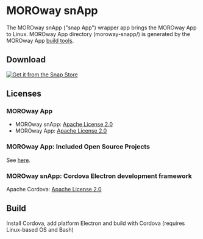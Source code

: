 # MOROway snApp

The MOROway snApp ("snap App") wrapper app brings the MOROway App to Linux. MOROway App directory (moroway-snapp/) is generated by the MOROway App [build tools](https://github.com/MOROway/moroway-app-dev).

## Download

[![Get it from the Snap Store](https://snapcraft.io/static/images/badges/en/snap-store-black.svg)](https://snapcraft.io/moroway-app)

## Licenses

### MOROway App

* MOROway snApp: [Apache License 2.0](./LICENSE)
* MOROway App: [Apache License 2.0](https://github.com/MOROway/moroway-app-dev/blob/master/LICENSE)

### MOROway App: Included Open Source Projects

See [here](./moroway-snapp/src/lib/README.md).

### MOROway snApp: Cordova Electron development framework

Apache Cordova: [Apache License 2.0](https://github.com/apache/cordova-electron/blob/master/LICENSE)

## Build

Install Cordova, add platform Electron and build with Cordova (requires Linux-based OS and Bash)
